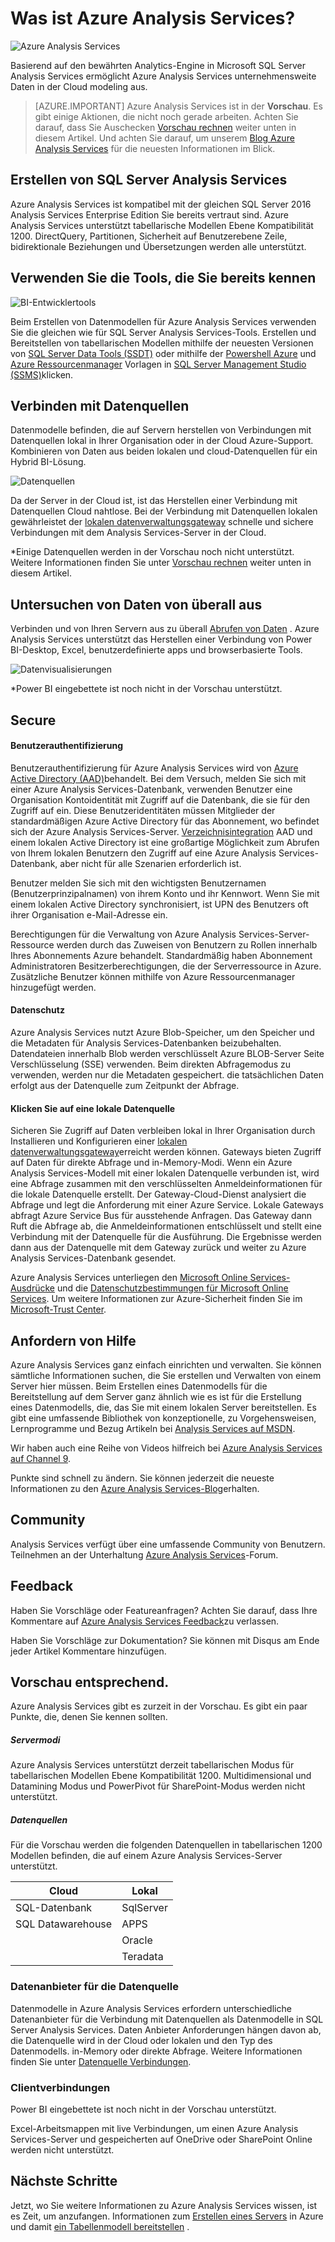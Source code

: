 <properties
   pageTitle="Neuigkeiten Azure Analysis Services | Microsoft Azure"
   description="Erhalten Sie Überblick über Analysis Services in Azure."
   services="analysis-services"
   documentationCenter=""
   authors="minewiskan"
   manager="erikre"
   editor=""
   tags=""/>
<tags
   ms.service="analysis-services"
   ms.devlang="NA"
   ms.topic="article"
   ms.tgt_pltfrm="NA"
   ms.workload="na"
   ms.date="10/25/2016"
   ms.author="owend"/>

# <a name="what-is-azure-analysis-services"></a>Was ist Azure Analysis Services?
![Azure Analysis Services](./media/analysis-services-overview/aas-overview-aas-icon.png)

Basierend auf den bewährten Analytics-Engine in Microsoft SQL Server Analysis Services ermöglicht Azure Analysis Services unternehmensweite Daten in der Cloud modeling aus.

> [AZURE.IMPORTANT] Azure Analysis Services ist in der **Vorschau**. Es gibt einige Aktionen, die nicht noch gerade arbeiten. Achten Sie darauf, dass Sie Auschecken [Vorschau rechnen](#preview-expectations) weiter unten in diesem Artikel. Und achten Sie darauf, um unserem [Blog Azure Analysis Services](https://go.microsoft.com/fwlink/?linkid=830920) für die neuesten Informationen im Blick.

## <a name="built-on-sql-server-analysis-services"></a>Erstellen von SQL Server Analysis Services
Azure Analysis Services ist kompatibel mit der gleichen SQL Server 2016 Analysis Services Enterprise Edition Sie bereits vertraut sind. Azure Analysis Services unterstützt tabellarische Modellen Ebene Kompatibilität 1200. DirectQuery, Partitionen, Sicherheit auf Benutzerebene Zeile, bidirektionale Beziehungen und Übersetzungen werden alle unterstützt.

## <a name="use-the-tools-you-already-know"></a>Verwenden Sie die Tools, die Sie bereits kennen
![BI-Entwicklertools](./media/analysis-services-overview/aas-overview-dev-tools.png)

Beim Erstellen von Datenmodellen für Azure Analysis Services verwenden Sie die gleichen wie für SQL Server Analysis Services-Tools. Erstellen und Bereitstellen von tabellarischen Modellen mithilfe der neuesten Versionen von [SQL Server Data Tools (SSDT)](https://msdn.microsoft.com/library/mt204009.aspx) oder mithilfe der [Powershell Azure](../powershell-install-configure.md) und [Azure Ressourcenmanager](../azure-resource-manager/resource-group-overview.md) Vorlagen in [SQL Server Management Studio (SSMS)](https://msdn.microsoft.com/library/mt238290.aspx)klicken.

## <a name="connect-to-data-sources"></a>Verbinden mit Datenquellen
Datenmodelle befinden, die auf Servern herstellen von Verbindungen mit Datenquellen lokal in Ihrer Organisation oder in der Cloud Azure-Support. Kombinieren von Daten aus beiden lokalen und cloud-Datenquellen für ein Hybrid BI-Lösung.

![Datenquellen](./media/analysis-services-overview/aas-overview-data-sources.png)

Da der Server in der Cloud ist, ist das Herstellen einer Verbindung mit Datenquellen Cloud nahtlose. Bei der Verbindung mit Datenquellen lokalen gewährleistet der [lokalen datenverwaltungsgateway](analysis-services-gateway.md) schnelle und sichere Verbindungen mit dem Analysis Services-Server in der Cloud.  

 \*Einige Datenquellen werden in der Vorschau noch nicht unterstützt. Weitere Informationen finden Sie unter [Vorschau rechnen](#preview-expectations) weiter unten in diesem Artikel.

## <a name="explore-your-data-from-anywhere"></a>Untersuchen von Daten von überall aus
Verbinden und von Ihren Servern aus zu überall [Abrufen von Daten](analysis-services-connect.md) . Azure Analysis Services unterstützt das Herstellen einer Verbindung von Power BI-Desktop, Excel, benutzerdefinierte apps und browserbasierte Tools.

![Datenvisualisierungen](./media/analysis-services-overview/aas-overview-visualization.png)

 \*Power BI eingebettete ist noch nicht in der Vorschau unterstützt.

## <a name="secure"></a>Secure

#### <a name="user-authentication"></a>Benutzerauthentifizierung
Benutzerauthentifizierung für Azure Analysis Services wird von [Azure Active Directory (AAD)](../active-directory/active-directory-whatis.md)behandelt. Bei dem Versuch, melden Sie sich mit einer Azure Analysis Services-Datenbank, verwenden Benutzer eine Organisation Kontoidentität mit Zugriff auf die Datenbank, die sie für den Zugriff auf ein. Diese Benutzeridentitäten müssen Mitglieder der standardmäßigen Azure Active Directory für das Abonnement, wo befindet sich der Azure Analysis Services-Server. [Verzeichnisintegration](https://technet.microsoft.com/library/jj573653.aspx) AAD und einem lokalen Active Directory ist eine großartige Möglichkeit zum Abrufen von Ihrem lokalen Benutzern den Zugriff auf eine Azure Analysis Services-Datenbank, aber nicht für alle Szenarien erforderlich ist.

Benutzer melden Sie sich mit den wichtigsten Benutzernamen (Benutzerprinzipalnamen) von ihrem Konto und ihr Kennwort. Wenn Sie mit einem lokalen Active Directory synchronisiert, ist UPN des Benutzers oft ihrer Organisation e-Mail-Adresse ein.

Berechtigungen für die Verwaltung von Azure Analysis Services-Server-Ressource werden durch das Zuweisen von Benutzern zu Rollen innerhalb Ihres Abonnements Azure behandelt. Standardmäßig haben Abonnement Administratoren Besitzerberechtigungen, die der Serverressource in Azure. Zusätzliche Benutzer können mithilfe von Azure Ressourcenmanager hinzugefügt werden.

#### <a name="data-security"></a>Datenschutz
Azure Analysis Services nutzt Azure Blob-Speicher, um den Speicher und die Metadaten für Analysis Services-Datenbanken beizubehalten. Datendateien innerhalb Blob werden verschlüsselt Azure BLOB-Server Seite Verschlüsselung (SSE) verwenden. Beim direkten Abfragemodus zu verwenden, werden nur die Metadaten gespeichert. die tatsächlichen Daten erfolgt aus der Datenquelle zum Zeitpunkt der Abfrage.

#### <a name="on-premises-data-sources"></a>Klicken Sie auf eine lokale Datenquelle
Sicheren Sie Zugriff auf Daten verbleiben lokal in Ihrer Organisation durch Installieren und Konfigurieren einer [lokalen datenverwaltungsgateway](analysis-services-gateway.md)erreicht werden können. Gateways bieten Zugriff auf Daten für direkte Abfrage und in-Memory-Modi. Wenn ein Azure Analysis Services-Modell mit einer lokalen Datenquelle verbunden ist, wird eine Abfrage zusammen mit den verschlüsselten Anmeldeinformationen für die lokale Datenquelle erstellt. Der Gateway-Cloud-Dienst analysiert die Abfrage und legt die Anforderung mit einer Azure Service. Lokale Gateways abfragt Azure Service Bus für ausstehende Anfragen. Das Gateway dann Ruft die Abfrage ab, die Anmeldeinformationen entschlüsselt und stellt eine Verbindung mit der Datenquelle für die Ausführung. Die Ergebnisse werden dann aus der Datenquelle mit dem Gateway zurück und weiter zu Azure Analysis Services-Datenbank gesendet.

Azure Analysis Services unterliegen den [Microsoft Online Services-Ausdrücke](http://www.microsoftvolumelicensing.com/DocumentSearch.aspx?Mode=3&DocumentTypeId=31) und die [Datenschutzbestimmungen für Microsoft Online Services](https://www.microsoft.com/privacystatement/OnlineServices/Default.aspx).
Um weitere Informationen zur Azure-Sicherheit finden Sie im [Microsoft-Trust Center](https://www.microsoft.com/trustcenter/Security/AzureSecurity).

## <a name="get-help"></a>Anfordern von Hilfe
Azure Analysis Services ganz einfach einrichten und verwalten. Sie können sämtliche Informationen suchen, die Sie erstellen und Verwalten von einem Server hier müssen. Beim Erstellen eines Datenmodells für die Bereitstellung auf dem Server ganz ähnlich wie es ist für die Erstellung eines Datenmodells, die, das Sie mit einem lokalen Server bereitstellen. Es gibt eine umfassende Bibliothek von konzeptionelle, zu Vorgehensweisen, Lernprogramme und Bezug Artikeln bei [Analysis Services auf MSDN](https://msdn.microsoft.com/library/bb522607.aspx).

Wir haben auch eine Reihe von Videos hilfreich bei [Azure Analysis Services auf Channel 9](https://channel9.msdn.com/series/Azure-Analysis-Services).

Punkte sind schnell zu ändern. Sie können jederzeit die neueste Informationen zu den [Azure Analysis Services-Blog](https://go.microsoft.com/fwlink/?linkid=830920)erhalten.

## <a name="community"></a>Community
Analysis Services verfügt über eine umfassende Community von Benutzern. Teilnehmen an der Unterhaltung [Azure Analysis Services](https://aka.ms/azureanalysisservicesforum)-Forum.

## <a name="feedback"></a>Feedback
Haben Sie Vorschläge oder Featureanfragen? Achten Sie darauf, dass Ihre Kommentare auf [Azure Analysis Services Feedback](https://aka.ms/azureanalysisservicesfeedback)zu verlassen.

Haben Sie Vorschläge zur Dokumentation? Sie können mit Disqus am Ende jeder Artikel Kommentare hinzufügen.

## <a name="preview-expectations"></a>Vorschau entsprechend.
Azure Analysis Services gibt es zurzeit in der Vorschau. Es gibt ein paar Punkte, die, denen Sie kennen sollten.

##### <a name="server-modes"></a>Servermodi
Azure Analysis Services unterstützt derzeit tabellarischen Modus für tabellarischen Modellen Ebene Kompatibilität 1200. Multidimensional und Datamining Modus und PowerPivot für SharePoint-Modus werden nicht unterstützt.

##### <a name="data-sources"></a>Datenquellen
Für die Vorschau werden die folgenden Datenquellen in tabellarischen 1200 Modellen befinden, die auf einem Azure Analysis Services-Server unterstützt.

| **Cloud** | **Lokal** |
|--------------|------------|
| SQL-Datenbank | SqlServer |
| SQL Datawarehouse | APPS |
|      | Oracle |
|       | Teradata |


### <a name="data-source-providers"></a>Datenanbieter für die Datenquelle
Datenmodelle in Azure Analysis Services erfordern unterschiedliche Datenanbieter für die Verbindung mit Datenquellen als Datenmodelle in SQL Server Analysis Services. Daten Anbieter Anforderungen hängen davon ab, die Datenquelle wird in der Cloud oder lokalen und den Typ des Datenmodells. in-Memory oder direkte Abfrage. Weitere Informationen finden Sie unter [Datenquelle Verbindungen](analysis-services-datasource.md).


### <a name="client-connections"></a>Clientverbindungen
Power BI eingebettete ist noch nicht in der Vorschau unterstützt.

Excel-Arbeitsmappen mit live Verbindungen, um einen Azure Analysis Services-Server und gespeicherten auf OneDrive oder SharePoint Online werden nicht unterstützt.



## <a name="next-steps"></a>Nächste Schritte
Jetzt, wo Sie weitere Informationen zu Azure Analysis Services wissen, ist es Zeit, um anzufangen. Informationen zum [Erstellen eines Servers](analysis-services-create-server.md) in Azure und damit [ein Tabellenmodell bereitstellen](analysis-services-deploy.md) .
